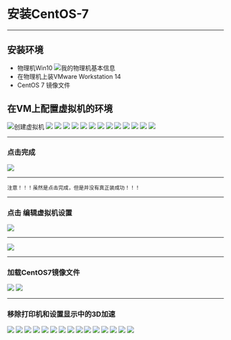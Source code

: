 # 安装CentOS-7

***
## 安装环境
* 物理机Win10
![我的物理机基本信息](https://github.com/Harrdy2018/Practice-in-Oracle/blob/master/Pictures/win10.jpg)
* 在物理机上装VMware Workstation 14
* CentOS 7 镜像文件

## 在VM上配置虚拟机的环境
![创建虚拟机](https://github.com/Harrdy2018/Practice-in-Oracle/blob/master/Pictures/mVM.jpg)
![](https://github.com/Harrdy2018/Practice-in-Oracle/blob/master/Pictures/2.png)
![](https://github.com/Harrdy2018/Practice-in-Oracle/blob/master/Pictures/3.png)
![](https://github.com/Harrdy2018/Practice-in-Oracle/blob/master/Pictures/4.png)
![](https://github.com/Harrdy2018/Practice-in-Oracle/blob/master/Pictures/5.png)
![](https://github.com/Harrdy2018/Practice-in-Oracle/blob/master/Pictures/6.png)
![](https://github.com/Harrdy2018/Practice-in-Oracle/blob/master/Pictures/7.png)
![](https://github.com/Harrdy2018/Practice-in-Oracle/blob/master/Pictures/8.png)
![](https://github.com/Harrdy2018/Practice-in-Oracle/blob/master/Pictures/9.png)
![](https://github.com/Harrdy2018/Practice-in-Oracle/blob/master/Pictures/10.png)
![](https://github.com/Harrdy2018/Practice-in-Oracle/blob/master/Pictures/11.png)
![](https://github.com/Harrdy2018/Practice-in-Oracle/blob/master/Pictures/12.png)
![](https://github.com/Harrdy2018/Practice-in-Oracle/blob/master/Pictures/13.png)
![](https://github.com/Harrdy2018/Practice-in-Oracle/blob/master/Pictures/14.png)

***
### 点击完成
![](https://github.com/Harrdy2018/Practice-in-Oracle/blob/master/Pictures/15.png)
***
```
注意！！！虽然是点击完成，但是并没有真正装成功！！！
```

***
### 点击  编辑虚拟机设置
![](https://github.com/Harrdy2018/Practice-in-Oracle/blob/master/Pictures/16.png)
***

![](https://github.com/Harrdy2018/Practice-in-Oracle/blob/master/Pictures/17.png)

***
### 加载CentOS7镜像文件
![](https://github.com/Harrdy2018/Practice-in-Oracle/blob/master/Pictures/18.png)
![](https://github.com/Harrdy2018/Practice-in-Oracle/blob/master/Pictures/19.png)

***
### 移除打印机和设置显示中的3D加速
![](https://github.com/Harrdy2018/Practice-in-Oracle/blob/master/Pictures/20.png)
![](https://github.com/Harrdy2018/Practice-in-Oracle/blob/master/Pictures/21.png)
![](https://github.com/Harrdy2018/Practice-in-Oracle/blob/master/Pictures/22.png)
![](https://github.com/Harrdy2018/Practice-in-Oracle/blob/master/Pictures/23.png)
![](https://github.com/Harrdy2018/Practice-in-Oracle/blob/master/Pictures/24.png)
![](https://github.com/Harrdy2018/Practice-in-Oracle/blob/master/Pictures/25.png)
![](https://github.com/Harrdy2018/Practice-in-Oracle/blob/master/Pictures/26.png)
![](https://github.com/Harrdy2018/Practice-in-Oracle/blob/master/Pictures/27.png)
![](https://github.com/Harrdy2018/Practice-in-Oracle/blob/master/Pictures/28.png)
![](https://github.com/Harrdy2018/Practice-in-Oracle/blob/master/Pictures/29.png)
![](https://github.com/Harrdy2018/Practice-in-Oracle/blob/master/Pictures/30.png)
![](https://github.com/Harrdy2018/Practice-in-Oracle/blob/master/Pictures/31.png)
![](https://github.com/Harrdy2018/Practice-in-Oracle/blob/master/Pictures/32.png)
![](https://github.com/Harrdy2018/Practice-in-Oracle/blob/master/Pictures/33.png)
![](https://github.com/Harrdy2018/Practice-in-Oracle/blob/master/Pictures/34.png)
